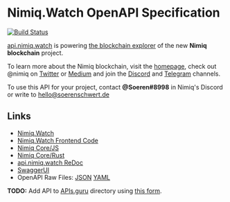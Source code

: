 # Nimiq.Watch OpenAPI Specification
[![Build Status](https://travis-ci.org/terorie/nimiq-watch-docs.svg?branch=master)](https://travis-ci.org/terorie/nimiq-watch-docs)

[api.nimiq.watch](https://api.nimiq.watch/) is powering [the blockchain explorer](https://nimiq.watch/)
of the new __Nimiq blockchain__ project.

To learn more about the Nimiq blockchain,
visit the [homepage](https://nimiq.com),
check out @nimiq on [Twitter](https://twitter.com/nimiq)
or [Medium](https://medium.com/nimiq-network)
and join the [Discord](https://discord.gg/cMHemg8)
and [Telegram](https://t.me/joinchat/AAAAAEJW-ozFwo7Er9jpHw) channels.

To use this API for your project, contact __@Soeren#8998__ in Nimiq's Discord or write to hello@soerenschwert.de

## Links

- [Nimiq.Watch](https://nimiq.watch)
- [Nimiq.Watch Frontend Code](https://github.com/sisou/nimiq-watch)
- [Nimiq Core/JS](https://github.com/nimiq-network/core)
- [Nimiq Core/Rust](https://github.com/nimiq/core-rs)
- [api.nimiq.watch ReDoc](https://terorie.github.io/nimiq-watch-docs/)
- [SwaggerUI](https://terorie.github.io/nimiq-watch-docs/swagger-ui/)
- OpenAPI Raw Files: [JSON](https://terorie.github.io/nimiq-watch-docs/openapi.json) [YAML](https://terorie.github.io/nimiq-watch-docs/openapi.yaml)

__TODO:__ Add API to [APIs.guru](https://APIs.guru) directory using [this form](https://apis.guru/add-api/).
